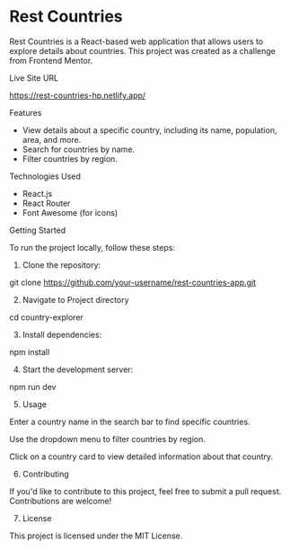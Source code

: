 # Rest Countries

Rest Countries is a React-based web application that allows users to explore details about countries. This project was created as a challenge from Frontend Mentor.

Live Site URL

https://rest-countries-hp.netlify.app/

Features

- View details about a specific country, including its name, population, area, and more.
- Search for countries by name.
- Filter countries by region.

Technologies Used

- React.js
- React Router
- Font Awesome (for icons)

Getting Started

To run the project locally, follow these steps:

1. Clone the repository:

git clone https://github.com/your-username/rest-countries-app.git

2. Navigate to Project directory

cd country-explorer

3. Install dependencies:

npm install

4. Start the development server:

npm run dev

5. Usage

Enter a country name in the search bar to find specific countries.

Use the dropdown menu to filter countries by region.

Click on a country card to view detailed information about that country.

6. Contributing

If you'd like to contribute to this project, feel free to submit a pull request. Contributions are welcome!

7. License

This project is licensed under the MIT License.
